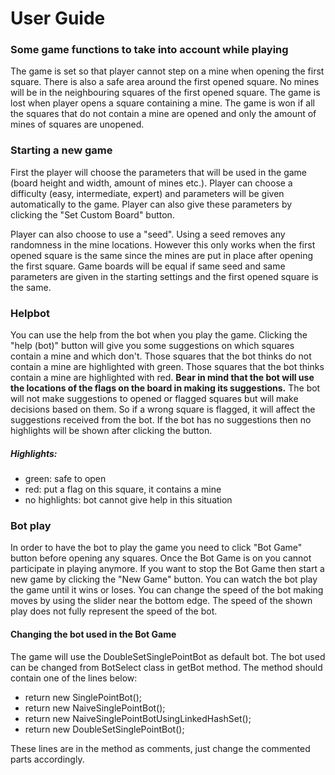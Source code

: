 # User Guide

### Some game functions to take into account while playing

The game is set so that player cannot step on a mine when opening the first square. There is also a safe area around the first opened square. No mines will be in the neighbouring squares of the first opened square. The game is lost when player opens a square containing a mine. The game is won if all the squares that do not contain a mine are opened and only the amount of mines of squares are unopened.

### Starting a new game

First the player will choose the parameters that will be used in the game (board height and width, amount of mines etc.). Player can choose a difficulty (easy, intermediate, expert) and parameters will be given automatically to the game. Player can also give these parameters by clicking the "Set Custom Board" button. 

Player can also choose to use a "seed". Using a seed removes any randomness in the mine locations. However this only works when the first opened square is the same since the mines are put in place after opening the first square. Game boards will be equal if same seed and same parameters are given in the starting settings and the first opened square is the same.

### Helpbot

You can use the help from the bot when you play the game. Clicking the "help (bot)" button will give you some suggestions on which squares contain a mine and which don't. Those squares that the bot thinks do not contain a mine are highlighted with green. Those squares that the bot thinks contain a mine are highlighted with red. <b>Bear in mind that the bot will use the locations of the flags on the board in making its suggestions.</b> The bot will not make suggestions to opened or flagged squares but will make decisions based on them. So if a wrong square is flagged, it will affect the suggestions received from the bot. If the bot has no suggestions then no highlights will be shown after clicking the button.

##### Highlights:
- green: safe to open
- red: put a flag on this square, it contains a mine
- no highlights: bot cannot give help in this situation

### Bot play

In order to have the bot to play the game you need to click "Bot Game" button before opening any squares. Once the Bot Game is on you cannot participate in playing anymore. If you want to stop the Bot Game then start a new game by clicking the "New Game" button. You can watch the bot play the game until it wins or loses. You can change the speed of the bot making moves by using the slider near the bottom edge. The speed of the shown play does not fully represent the speed of the bot.

#### Changing the bot used in the Bot Game

The game will use the DoubleSetSinglePointBot as default bot. The bot used can be changed from BotSelect class in getBot method. The method should contain one of the lines below:

- return new SinglePointBot();
- return new NaiveSinglePointBot();
- return new NaiveSinglePointBotUsingLinkedHashSet();
- return new DoubleSetSinglePointBot();

These lines are in the method as comments, just change the commented parts accordingly.
